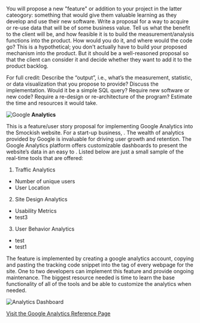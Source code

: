 You will propose a new "feature" or addition to your project in the latter cateogory: something that would give them valuable learning as they develop and use their new software. Write a proposal for a way to acquire or re-use data that will be of some business value. Tell us what the benefit to the client will be, and how feasible it is to build the measurement/analysis functions into the product. How would you do it, and where would the code go? 
This is a hypothetical; you don't actually have to build your proposed mechanism into the product. But it should be a well-reasoned proposal so that the client can consider it and decide whether they want to add it to the product backlog.

For full credit:
Describe the “output”, i.e., what’s the measurement, statistic, or data visualization that you propose to provide?
Discuss the implementation. Would it be a simple SQL query? Require new software or new code? Require a re-design or re-architecture of the program? Estimate the time and resources it would take.

![Google](http://www.google.com/images/logos/google_logo_41.png) **Analytics**

This is a feature/user story proposal for implementing Google Analytics into the Smockish website. For a start-up business, . The wealth of analytics provided by Google is invaluable for driving user growth and retention. The Google Analytics platform offers customizable dashboards to present the website’s data in an easy to . Listed below are just a small sample of the real-time tools that are offered:

1. Traffic Analytics
  * Number of unique users
  * User Location
  
2. Site Design Analytics
  * Usability Metrics
  * test3
  
3. User Behavior Analytics
  * test
  * test1
	
The feature is implemented by creating a google analytics account, copying and pasting the tracking code snippet into the <head> tag of every webpage for the site.  One to two developers can implement this feature and provide ongoing maintenance. The biggest resource needed is time to learn the base functionality of all of the tools and be able to customize the analytics when needed.


![Analytics Dashboard](http://blog.a-m-a.co.uk/wp-content/uploads/2013/10/amadash3.png)

[Visit the Google Analytics Reference Page](http://www.google.com/analytics)
